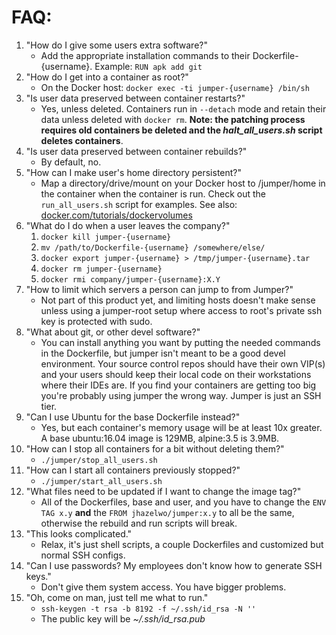 # FAQ:

1. "How do I give some users extra software?"
    * Add the appropriate installation commands to their
    Dockerfile-{username}. Example: `RUN apk add git`
1. "How do I get into a container as root?"
    * On the Docker host: `docker exec -ti jumper-{username} /bin/sh`
1. "Is user data preserved between container restarts?"
    * Yes, unless deleted. Containers run in `--detach` mode and
    retain their data unless deleted with `docker rm`. __Note: the
    patching process requires old containers be deleted and the
    _halt_all_users.sh_ script deletes containers__.
1. "Is user data preserved between container rebuilds?"
    * By default, no.
1. "How can I make user's home directory persistent?"
    * Map a directory/drive/mount on your Docker host to /jumper/home
    in the container when the container is run. Check out the
    `run_all_users.sh` script for examples. See also: [docker.com/tutorials/dockervolumes](https://docs.docker.com/engine/tutorials/dockervolumes/#mount-a-host-directory-as-a-data-volume)
1. "What do I do when a user leaves the company?"
    1. `docker kill jumper-{username}`
    1. `mv /path/to/Dockerfile-{username} /somewhere/else/`
    1. `docker export jumper-{username} > /tmp/jumper-{username}.tar`
    1. `docker rm jumper-{username}`
    1. `docker rmi company/jumper-{username}:X.Y`
1. "How to limit which servers a person can jump to from Jumper?"
    * Not part of this product yet, and limiting hosts doesn't make
    sense unless using a jumper-root setup where access to root's
    private ssh key is protected with sudo.
1. "What about git, or other devel software?"
    * You can install anything you want by putting the needed commands
    in the Dockerfile, but jumper isn't meant to be a good devel
    environment. Your source control repos should have their own VIP(s)
    and your users should keep their local code on their workstations
    where their IDEs are. If you find your containers are getting too
    big you're probably using jumper the wrong way. Jumper is just an
    SSH tier.
1. "Can I use Ubuntu for the base Dockerfile instead?"
    * Yes, but each container's memory usage will be at least 10x
    greater. A base ubuntu:16.04 image is 129MB, alpine:3.5 is 3.9MB.
1. "How can I stop all containers for a bit without deleting them?"
    * `./jumper/stop_all_users.sh`
1. "How can I start all containers previously stopped?"
    * `./jumper/start_all_users.sh`
1. "What files need to be updated if I want to change the image tag?"
    * All of the Dockerfiles, base and user, and you have to change
    the `ENV TAG x.y` __and__ the `FROM jhazelwo/jumper:x.y` to all
    be the same, otherwise the rebuild and run scripts will break.
1. "This looks complicated."
    * Relax, it's just shell scripts, a couple Dockerfiles and
    customized but normal SSH configs.
1. "Can I use passwords? My employees don't know how to generate SSH
keys."
    * Don't give them system access. You have bigger problems.
1. "Oh, come on man, just tell me what to run."
    * `ssh-keygen -t rsa -b 8192 -f ~/.ssh/id_rsa -N ''`
    * The public key will be _~/.ssh/id_rsa.pub_
